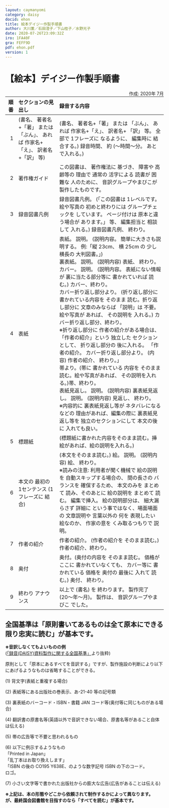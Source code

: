 ```yaml
---
layout: caymanyomi
category: daisy
docid: ehon
title: 絵本デイジー作製手順書
author: 大川薫／石田澄子／下山桂子／水野光子
date: 2020-07-26T23:09:32Z
iro: 1FA40F
gra: FEFF9D
pdf: ehon.pdf
version: 1
---
```


# 【絵本】デイジー作製手順書

<span style="float:right;" markdown="1">作成: 2020年 7月</span>

<div class="tejun" markdown="1">

順番|セクションの見出し|録音する内容
|---:|:---|:---|1|(書名、 著者名+「著」 または 「ぶん」、 あれば 作家名+「え」、 訳者名 +「訳」 等)|(書名、 著者名+「著」 または 「ぶん」、 あれば 作家名+「え」、 訳者名+ 「訳」 等。 全部で 1フレーズに なるように、 編集時に 結合する。) 録音時間、 約 (〜時間〜分。 あとで入れる。)2|著作権ガイド|この図書は、 著作権法に 基づき、 障害や 高齢等の 理由で 通常の 活字による 読書が 困難な 人のために、 音訳グループやまびこが 製作したものです。3|録音図書凡例|録音図書凡例。 (「この図書は 1レベルです。 絵や写真の 初めと終わりには グループチェックを しています。 ページ付けは 原本と違う場合が あります。」 等、 編集担当と 相談して 入れる。) <span style="text-align:right;" markdown="1">録音図書凡例、 終わり。</span>4|表紙|表紙。 説明。 (説明内容。 簡単に大きさも説明する。 例:「縦 23cm、 横 25cm の 少し 横長の 大判図書。」)<br /> 裏表紙。 説明。 (説明内容) <span style="text-align:right;" markdown="1">表紙、 終わり。</span><br /> カバー。 説明。 (説明内容。 表紙にない情報が 裏に当たる部分等に 書かれていれば 読む。) <span style="text-align:right;" markdown="1">カバー、終わり。</span><br /> カバー折り返し部分より。 (折り返し部分に 書かれている内容を そのまま 読む。折り返し部分に 文章のみならば 「説明」は 不要。絵や写真が あれば、 その説明を 入れる。) <span style="text-align:right;" markdown="1">カバー折り返し部分、終わり。</span><br /> ※折り返し部分に 作者の紹介がある場合は、 「作者の紹介」という 独立した セクションとして、 折り返し部分の 後に入れる。 「作者の紹介。 カバー折り返し部分より。 (内容) 作者の紹介、 終わり。」<br /> 帯より。(帯に 書かれている 内容を そのまま 読む。絵や写真があれば、 その説明を入れる。)<span style="text-align:right;" markdown="1">帯、終わり。</span><br /> 表紙見返し。 説明。 (説明内容) 裏表紙見返し。 説明。 (説明内容) <span style="text-align:right;" markdown="1">見返し、 終わり。</span><br /> ※内容的に 裏表紙見返し等が ネタバレになるなどの 理由があれば、編集の際に 裏表紙見返し等を 独立のセクションにして 本文の後に 入れても良い。5|標題紙|(標題紙に書かれた内容をそのまま読む。挿絵があれば、絵の説明を入れる。)6|本文の 最初の 1センテンス (1フレーズに 結合)|(本文をそのまま読む。) 絵。 説明。 (説明内容) <span style="text-align:right;" markdown="1">絵、 終わり。</span><br /> ※読みの注意: 利用者が聞く機械で 絵の説明を 自動スキップする場合の、 間の長さの バランスを 確保するため、 本文のみを まとめて 読み、そのあとに 絵の説明を まとめて 読む。 編集で挿入。 絵の説明部分は、 細大漏らさず 詳細に という事ではなく、場面場面の 文章説明や 言葉以外の 何を 表現したい 絵なのか、 作家の意を くみ取るつもりで 説明。7|作者の紹介|作者の紹介。 (作者の紹介を そのまま読む。)<span style="text-align:right;" markdown="1">作者の紹介、終わり。</span>8|奥付|奥付。(奥付の内容を そのまま読む。 価格が ここに 書かれていなくても、 カバー等に 書かれている 価格を 奥付の 最後に 入れて 読む。) <span style="text-align:right;" markdown="1">奥付、 終わり。</span>9|終わり アナウンス|以上で (書名) を 終わります。 製作完了(20〜年〜月)。 製作は、 音訳グループやまびこ でした。

</div>

## 全国基準は「原則書いてあるものは全て原本にできる限り忠実に読む」が基本です。

__※音訳しなくてもよいものの例__  
([「録音(DAISY)資料製作に関する全国基準」](https://www.jla.or.jp/portals/0/html/lsh/zenkokukijyun.html)より抜粋)

原則として「原本にあるすべてを音訳する」ですが、製作施設の判断により以下にあげるようなものは省略することができる。

(1) 背文字(表紙と重複する場合)

(2) 表紙等にある出版社の巻表示、あ-21-40 等の記号類

(3) 裏表紙のバーコード・ISBN・書籍 JAN コード等(奥付等に同じものがある場合)

(4) 翻訳書の原書名等(英語以外で音訳できない場合、原書名等があること自体は伝える)

(5) 帯の広告等で不要と思われるもの

(6) 以下に例示するようなもの  
「Printed in Japan」  
「乱丁本はお取り換えします」  
「ISBN の後の CO195 Y638E、のような数字記号 ISBN の下のコード。  
ロゴ。

(7) 小さい文字等で書かれた出版社からの膨大な広告(広告があることは伝える)

__※上記は、本の形態やどこから依頼されて制作するかによって異なります。  
が、最終国会図書館を目指すのなら「すべてを読む」が基本です。__


